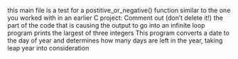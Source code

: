 this main file is a test for a postitive_or_negative() function similar to the one you worked with in an earlier C project:
 Comment out (don’t delete it!) the part of the code that is causing the output to go into an infinite loop
 program prints the largest of three integers
This program converts a date to the day of year and determines how many days are left in the year, taking leap year into consideration
